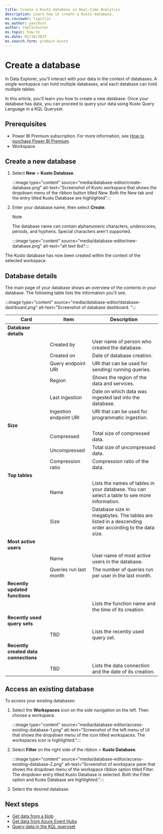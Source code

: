 ```yaml
---
title: Create a Kusto database in Real-time Analytics
description: Learn how to create a Kusto database.
ms.reviewer: tzgitlin
ms.author: yaschust
author: YaelSchuster
ms.topic: how-to
ms.date: 01/10/2023
ms.search.form: product-kusto
---
```


# Create a database

In Data Explorer, you'll interact with your data in the context of databases. A single workspace can hold multiple databases, and each database can hold multiple tables.

In this article, you'll learn you how to create a new database. Once your database has data, you can proceed to query your data using Kusto Query Language in a KQL Queryset.

## Prerequisites

* Power BI Premium subscription. For more information, see [How to purchase Power BI Premium](/power-bi/enterprise/service-admin-premium-purchase).
* Workspace

## Create a new database

1. Select **New** > **Kusto Database**.

    :::image type="content" source="media/database-editor/create-database.png" alt-text="Screenshot of Kusto workspace that shows the dropdown menu of the ribbon button titled New. Both the New tab and the entry titled Kusto Database are highlighted":::

1. Enter your database name, then select **Create**. 

    > [!NOTE]
    > The database name can contain alphanumeric characters, underscores, periods, and hyphens. Special characters aren't supported.

    :::image type="content" source="media/database-editor/new-database.png" alt-text="alt text tbd":::

The Kusto database has now been created within the context of the selected workspace.

## Database details

The main page of your database shows an overview of the contents in your database. The following table lists the information you'll see.

:::image type="content" source="media/database-editor/database-dashboard.png" alt-text="Screenshot of database dashboard. ":::

|Card | Item| Description|
|---|---|---|
|**Database details**|
| | Created by | User name of person who created the database.
| | Created on | Date of database creation.
| | Query endpoint URI | URI that can be used for sending/ running queries.
| | Region | Shows the region of the data and services.
| | Last ingestion | Date on which data was ingested last into the database.
| | Ingestion endpoint URI | URI that can be used for programmatic ingestion.
| **Size**|
| | Compressed| Total size of compressed data.
| | Uncompressed | Total size of uncompressed data.
| | Compression ratio | Compression ratio of the data.
|**Top tables**|  
| | Name | Lists the names of tables in your database. You can select a table to see more information.
| | Size | Database size in megabytes. The tables are listed in a descending order according to the data size.
|**Most active users**|
| | Name | User name of most active users in the database.
| | Queries run last month | The number of queries run per user in the last month.
|**Recently updated functions**
| | |  Lists the function name and the time of its creation.
|**Recently used query sets**|
| | TBD | Lists the recently used query set.
|**Recently created data connections**
| | TBD | Lists the data connection and the date of its creation.

## Access an existing database

To access your existing databases:

1. Select the **Workspaces** icon on the side navigation on the left. Then choose a workspace.

    :::image type="content" source="media/database-editor/access-existing-database-1.png" alt-text="Screenshot of the left menu of UI that shows the dropdown menu of the icon titled workspaces. The workspaces icon is highlighted.":::

1. Select **Filter** on the right side of the ribbon > **Kusto Database**.

    :::image type="content" source="media/database-editor/access-existing-database-2.png" alt-text="Screenshot of workspace pane that shows the dropdown menu of the workspace ribbon option titled Filter. The dropdown entry titled Kusto Database is selected. Both the Filter option and Kusto Database are highlighted.":::

1. Select the desired database.

## Next steps

* [Get data from a blob](get-data-blob.md)
* [Get data from Azure Event Hubs](get-data-event-hub.md)
* [Query data in the KQL queryset](kusto-query-set.md)